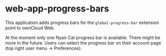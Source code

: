 # web-app-progress-bars

This application adds progress bars for the `global-progress-bar` extension point to ownCloud Web.

At the moment only one Nyan Cat progress bar is available. There might be more in the future. Users can select the progress bar on their account page (top right user menu -> Preferences).
